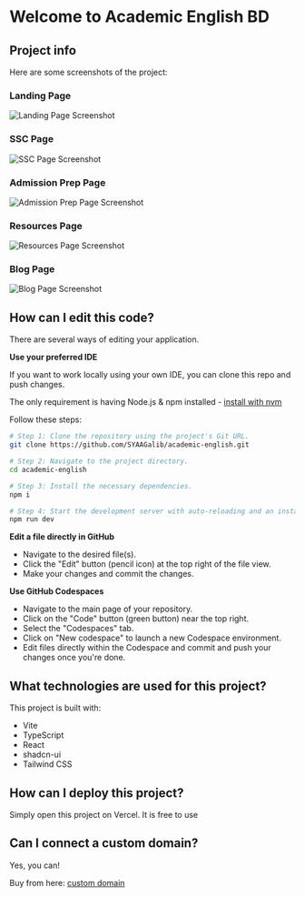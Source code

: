 # Welcome to Academic English BD

## Project info

Here are some screenshots of the project:

### Landing Page
![Landing Page Screenshot](./public/landing-page.png)

### SSC Page
![SSC Page Screenshot](./public/ssc.png)

### Admission Prep Page
![Admission Prep Page Screenshot](./public/admission-prep.png)

### Resources Page
![Resources Page Screenshot](./public/resources.png)

### Blog Page
![Blog Page Screenshot](./public/Blog.png)

## How can I edit this code?

There are several ways of editing your application.


**Use your preferred IDE**

If you want to work locally using your own IDE, you can clone this repo and push changes.

The only requirement is having Node.js & npm installed - [install with nvm](https://github.com/nvm-sh/nvm#installing-and-updating)

Follow these steps:

```sh
# Step 1: Clone the repository using the project's Git URL.
git clone https://github.com/SYAAGalib/academic-english.git

# Step 2: Navigate to the project directory.
cd academic-english

# Step 3: Install the necessary dependencies.
npm i

# Step 4: Start the development server with auto-reloading and an instant preview.
npm run dev
```

**Edit a file directly in GitHub**

- Navigate to the desired file(s).
- Click the "Edit" button (pencil icon) at the top right of the file view.
- Make your changes and commit the changes.

**Use GitHub Codespaces**

- Navigate to the main page of your repository.
- Click on the "Code" button (green button) near the top right.
- Select the "Codespaces" tab.
- Click on "New codespace" to launch a new Codespace environment.
- Edit files directly within the Codespace and commit and push your changes once you're done.

## What technologies are used for this project?

This project is built with:

- Vite
- TypeScript
- React
- shadcn-ui
- Tailwind CSS

## How can I deploy this project?

Simply open this project on Vercel. It is free to use

## Can I connect a custom domain?

Yes, you can!

Buy from here: [custom domain](https://namecheap.com/)
